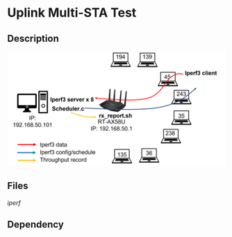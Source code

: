 # Uplink Multi-STA Test
## Description
![testbed](figures/uplink_testbed.png)


## Files
*iperf*

## Dependency

